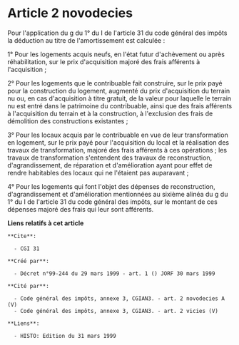 # Article 2 novodecies

Pour l'application du g du 1° du I de l'article 31 du code général des impôts la déduction au titre de l'amortissement est
calculée :

1° Pour les logements acquis neufs, en l'état futur d'achèvement ou après réhabilitation, sur le prix d'acquisition majoré
des frais afférents à l'acquisition ;

2° Pour les logements que le contribuable fait construire, sur le prix payé pour la construction du logement, augmenté du
prix d'acquisition du terrain nu ou, en cas d'acquisition à titre gratuit, de la valeur pour laquelle le terrain nu est entré
dans le patrimoine du contribuable, ainsi que des frais afférents à l'acquisition du terrain et à la construction, à
l'exclusion des frais de démolition des constructions existantes ;

3° Pour les locaux acquis par le contribuable en vue de leur transformation en logement, sur le prix payé pour l'acquisition
du local et la réalisation des travaux de transformation, majoré des frais afférents à ces opérations ; les travaux de
transformation s'entendent des travaux de reconstruction, d'agrandissement, de réparation et d'amélioration ayant pour effet
de rendre habitables des locaux qui ne l'étaient pas auparavant ;

4° Pour les logements qui font l'objet des dépenses de reconstruction, d'agrandissement et d'amélioration mentionnées au
sixième alinéa du g du 1° du I de l'article 31 du code général des impôts, sur le montant de ces dépenses majoré des frais
qui leur sont afférents.

**Liens relatifs à cet article**

	**Cite**:

	  - CGI 31

	**Créé par**:

	  - Décret n°99-244 du 29 mars 1999 - art. 1 () JORF 30 mars 1999

	**Cité par**:

	  - Code général des impôts, annexe 3, CGIAN3. - art. 2 novodecies A (V)
	  - Code général des impôts, annexe 3, CGIAN3. - art. 2 vicies (V)

	**Liens**:

	  - HISTO: Edition du 31 mars 1999
